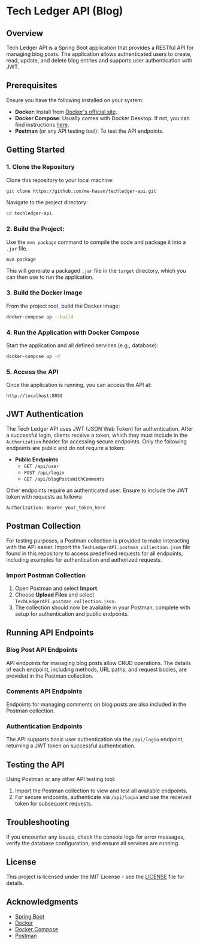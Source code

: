 # Tech Ledger API (Blog)

## Overview
Tech Ledger API is a Spring Boot application that provides a RESTful API for managing blog posts. The application allows authenticated users to create, read, update, and delete blog entries and supports user authentication with JWT.

## Prerequisites
Ensure you have the following installed on your system:
- **Docker**: Install from [Docker's official site](https://www.docker.com/get-started).
- **Docker Compose**: Usually comes with Docker Desktop. If not, you can find instructions [here](https://docs.docker.com/compose/install/).
- **Postman** (or any API testing tool): To test the API endpoints.

## Getting Started

### 1. Clone the Repository
Clone this repository to your local machine:
```bash
git clone https://github.com/me-hasan/techledger-api.git
```
Navigate to the project directory:
```bash
cd techledger-api
```

### 2. **Build the Project:**
   Use the `mvn package` command to compile the code and package it into a `.jar` file.
   ```bash
   mvn package
   ```

   This will generate a packaged `.jar` file in the `target` directory, which you can then use to run the application.


### 3. Build the Docker Image
From the project root, build the Docker image:
```bash
docker-compose up --build
```

### 4. Run the Application with Docker Compose
Start the application and all defined services (e.g., database):
```bash
docker-compose up -d
```

### 5. Access the API
Once the application is running, you can access the API at:
```
http://localhost:8899
```

## JWT Authentication
The Tech Ledger API uses JWT (JSON Web Token) for authentication. After a successful login, clients receive a token, which they must include in the `Authorization` header for accessing secure endpoints. Only the following endpoints are public and do not require a token:

- **Public Endpoints**
  - `GET /api/user`
  - `POST /api/login`
  - `GET /api/blogPostsWithComments`

Other endpoints require an authenticated user. Ensure to include the JWT token with requests as follows:
```
Authorization: Bearer your_token_here
```

## Postman Collection
For testing purposes, a Postman collection is provided to make interacting with the API easier. Import the `TechLedgerAPI.postman_collection.json` file found in this repository to access predefined requests for all endpoints, including examples for authentication and authorized requests.

### Import Postman Collection
1. Open Postman and select **Import**.
2. Choose **Upload Files** and select `TechLedgerAPI.postman_collection.json`.
3. The collection should now be available in your Postman, complete with setup for authentication and public endpoints.

## Running API Endpoints

### Blog Post API Endpoints
API endpoints for managing blog posts allow CRUD operations. The details of each endpoint, including methods, URL paths, and request bodies, are provided in the Postman collection.

### Comments API Endpoints
Endpoints for managing comments on blog posts are also included in the Postman collection.

### Authentication Endpoints
The API supports basic user authentication via the `/api/login` endpoint, returning a JWT token on successful authentication.

## Testing the API
Using Postman or any other API testing tool:
1. Import the Postman collection to view and test all available endpoints.
2. For secure endpoints, authenticate via `/api/login` and use the received token for subsequent requests.

## Troubleshooting
If you encounter any issues, check the console logs for error messages, verify the database configuration, and ensure all services are running.

## License
This project is licensed under the MIT License - see the [LICENSE](LICENSE) file for details.

## Acknowledgments
- [Spring Boot](https://spring.io/projects/spring-boot)
- [Docker](https://www.docker.com/)
- [Docker Compose](https://docs.docker.com/compose/)
- [Postman](https://www.postman.com/)



